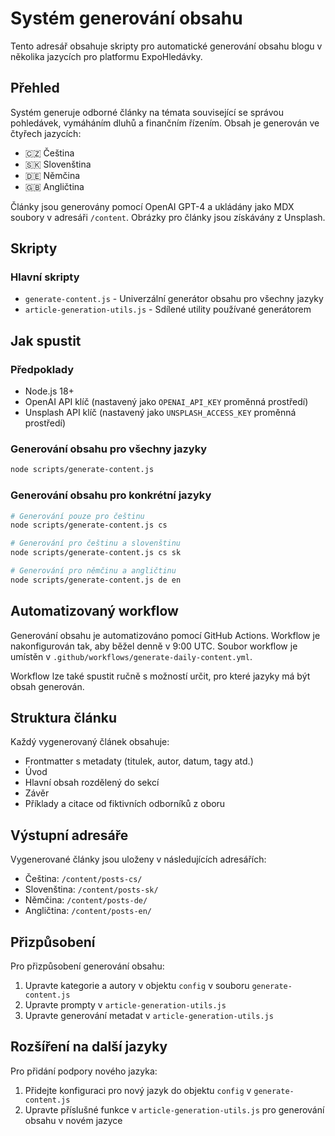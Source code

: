 # Systém generování obsahu

Tento adresář obsahuje skripty pro automatické generování obsahu blogu v několika jazycích pro platformu ExpoHledávky.

## Přehled

Systém generuje odborné články na témata související se správou pohledávek, vymáháním dluhů a finančním řízením. Obsah je generován ve čtyřech jazycích:

- 🇨🇿 Čeština
- 🇸🇰 Slovenština
- 🇩🇪 Němčina
- 🇬🇧 Angličtina

Články jsou generovány pomocí OpenAI GPT-4 a ukládány jako MDX soubory v adresáři `/content`. Obrázky pro články jsou získávány z Unsplash.

## Skripty

### Hlavní skripty

- `generate-content.js` - Univerzální generátor obsahu pro všechny jazyky
- `article-generation-utils.js` - Sdílené utility používané generátorem

## Jak spustit

### Předpoklady

- Node.js 18+
- OpenAI API klíč (nastavený jako `OPENAI_API_KEY` proměnná prostředí)
- Unsplash API klíč (nastavený jako `UNSPLASH_ACCESS_KEY` proměnná prostředí)

### Generování obsahu pro všechny jazyky

```bash
node scripts/generate-content.js
```

### Generování obsahu pro konkrétní jazyky

```bash
# Generování pouze pro češtinu
node scripts/generate-content.js cs

# Generování pro češtinu a slovenštinu
node scripts/generate-content.js cs sk

# Generování pro němčinu a angličtinu
node scripts/generate-content.js de en
```

## Automatizovaný workflow

Generování obsahu je automatizováno pomocí GitHub Actions. Workflow je nakonfigurován tak, aby běžel denně v 9:00 UTC. Soubor workflow je umístěn v `.github/workflows/generate-daily-content.yml`.

Workflow lze také spustit ručně s možností určit, pro které jazyky má být obsah generován.

## Struktura článku

Každý vygenerovaný článek obsahuje:

- Frontmatter s metadaty (titulek, autor, datum, tagy atd.)
- Úvod
- Hlavní obsah rozdělený do sekcí
- Závěr
- Příklady a citace od fiktivních odborníků z oboru

## Výstupní adresáře

Vygenerované články jsou uloženy v následujících adresářích:

- Čeština: `/content/posts-cs/`
- Slovenština: `/content/posts-sk/`
- Němčina: `/content/posts-de/`
- Angličtina: `/content/posts-en/`

## Přizpůsobení

Pro přizpůsobení generování obsahu:

1. Upravte kategorie a autory v objektu `config` v souboru `generate-content.js`
2. Upravte prompty v `article-generation-utils.js`
3. Upravte generování metadat v `article-generation-utils.js`

## Rozšíření na další jazyky

Pro přidání podpory nového jazyka:

1. Přidejte konfiguraci pro nový jazyk do objektu `config` v `generate-content.js`
2. Upravte příslušné funkce v `article-generation-utils.js` pro generování obsahu v novém jazyce 